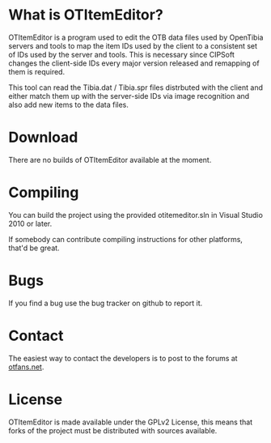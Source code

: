 # What is OTItemEditor?

OTItemEditor is a program used to edit the OTB data files used by OpenTibia
servers and tools to map the item IDs used by the client to a consistent set of
IDs used by the server and tools. This is necessary since CIPSoft changes the
client-side IDs every major version released and remapping of them is required.

This tool can read the Tibia.dat / Tibia.spr files distrbuted with the client
and either match them up with the server-side IDs via image recognition and also
add new items to the data files.


# Download

There are no builds of OTItemEditor available at the moment.


# Compiling

You can build the project using the provided otitemeditor.sln in Visual
Studio 2010 or later.

If somebody can contribute compiling instructions for other platforms, that'd be
great.


# Bugs

If you find a bug use the bug tracker on github to report it.


# Contact

The easiest way to contact the developers is to post to the forums at
[otfans.net](otfans.net).


# License

OTItemEditor is made available under the GPLv2 License, this means that forks
of the project must be distributed with sources available.
